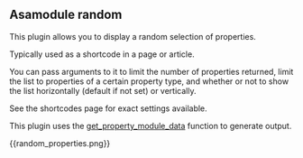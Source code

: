 ## Asamodule random

This plugin allows you to display a random selection of properties.

Typically used as a shortcode in a page or article.

You can pass arguments to it to limit the number of properties returned, limit the list to properties of a certain property type, and whether or not to show the list horizontally (default if not set) or vertically.

See the shortcodes page for exact settings available.

This plugin uses the [get_property_module_data](https://www.jomres.net/manual/developers-guide-2/56-other-discussions/422-the-get-property-module-data-function) function to generate output.

{{random_properties.png}}